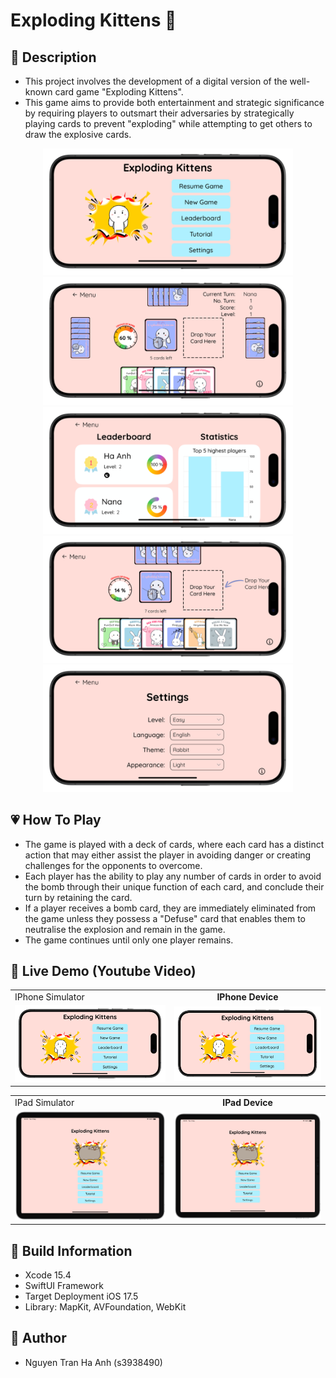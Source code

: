 # Exploding Kittens 🎀

## 💄 Description

- This project involves the development of a digital version of the well-known card game "Exploding Kittens". 
- This game aims to provide both entertainment and strategic significance by requiring players to outsmart their adversaries by strategically playing cards to prevent "exploding" while attempting to get others to draw the explosive cards. 

<p align="center">
  <img src="./Screenshots/menu-view.png" width="400" > 
  <img src="./Screenshots/game-view.png" width="400" > 
  <img src="./Screenshots/leaderboard-view.png" width="400" > 
  <img src="./Screenshots/tutorial-view.png" width="400" >
  <img src="./Screenshots/setting-view.png" width="400" >
</p>

## 💗 How To Play

- The game is played with a deck of cards, where each card has a distinct action that may either assist the player in avoiding danger or creating challenges for the opponents to overcome. 
- Each player has the ability to play any number of cards in order to avoid the bomb through their unique function of each card, and conclude their turn by retaining the card. 
- If a player receives a bomb card, they are immediately eliminated from the game unless they possess a "Defuse" card that enables them to neutralise the explosion and remain in the game. 
- The game continues until only one player remains. 

## 💖 Live Demo (Youtube Video)

<table>
  <tr>
     <td ="text-align: center; font-weight: bold;">IPhone Simulator</td>
     <td style="text-align: center; font-weight: bold;">IPhone Device</td>
  </tr>
  <tr>
    <td><a href="https://youtu.be/IUqZgQhey24">
    <img src="./Screenshots/menu-view.png" width="360" alt="Watch the video">
</a></td>
        <td><a href="https://youtu.be/hsLKNOv8qSw">
    <img src="./Screenshots/menu-view.png" width="360" alt="Watch the video">
</a></td>
   </tr>

 </table>
 
 <table>
  <tr>
     <td ="text-align: center; font-weight: bold;">IPad Simulator</td>
     <td style="text-align: center; font-weight: bold;">IPad Device</td>
  </tr>
  <tr>
    <td><a href="https://youtu.be/QlGvbgNjzKU">
    <img src="./Screenshots/iPad-view.png" width="360" alt="Watch the video">
</a></td>
        <td><a href="https://youtu.be/4QDXxdHNd-M">
    <img src="./Screenshots/iPad-view.png" width="360" alt="Watch the video">
</a></td>
   </tr>

 </table>

## 🔧 Build Information
- Xcode 15.4
- SwiftUI Framework
- Target Deployment iOS 17.5
- Library: MapKit, AVFoundation, WebKit

## 🌸 Author
- Nguyen Tran Ha Anh (s3938490)
